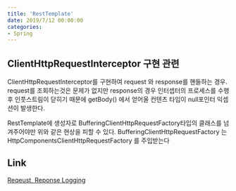 ```yaml
---
title: 'RestTemplate'
date: 2019/7/12 00:00:00
categories:
- Spring
---
```


## ClientHttpRequestInterceptor 구현 관련
ClientHttpRequestInterceptor를 구현하여 request 와 response를 핸들하는 경우.
request를 조회하는것은 문제가 없지만 response의 경우 인터셉터의 프로세스를 수행 후 인풋스트림이 닫히기 때문에 getBody() 에서 얻어올 컨텐츠 타입이 null포인터 익셉션이 발생한다.

RestTemplate에 생성자로 BufferingClientHttpRequestFactory타입의 클래스를 넘겨주어야만 위와 같은 현상을 피할 수 있다. BufferingClientHttpRequestFactory 는  HttpComponentsClientHttpRequestFactory 를 주입받는다


## Link
[Reqeust, Reponse Logging](http://lng1982.tistory.com/238)

